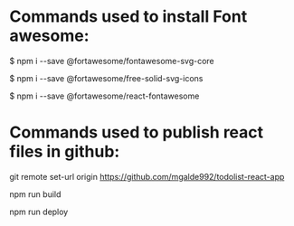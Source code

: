 
# Commands used to install Font awesome:
$ npm i --save @fortawesome/fontawesome-svg-core

$ npm i --save @fortawesome/free-solid-svg-icons

$ npm i --save @fortawesome/react-fontawesome

# Commands used to publish react files in github:

git remote set-url origin https://github.com/mgalde992/todolist-react-app

npm run build

npm run deploy
